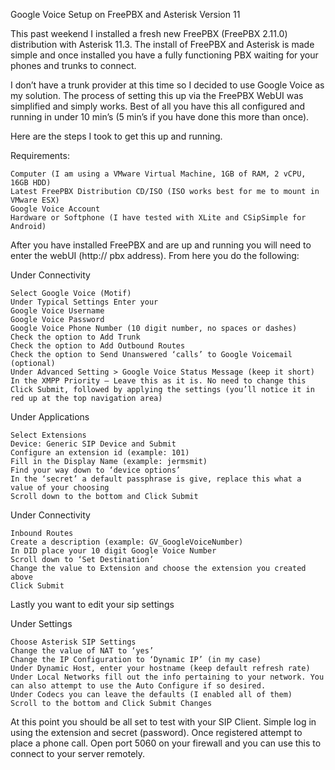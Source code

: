Google Voice Setup on FreePBX and Asterisk Version 11

This past weekend I installed a fresh new FreePBX (FreePBX 2.11.0) distribution with Asterisk 11.3. The install of FreePBX and Asterisk is made simple and once installed you have a fully functioning PBX waiting for your phones and trunks to connect.

I don’t have a trunk provider at this time so I decided to use Google Voice as my solution. The process of setting this up via the FreePBX WebUI was simplified and simply works. Best of all you have this all configured and running in under 10 min’s (5 min’s if you have done this more than once).

Here are the steps I took to get this up and running.

Requirements:

    Computer (I am using a VMware Virtual Machine, 1GB of RAM, 2 vCPU, 16GB HDD)
    Latest FreePBX Distribution CD/ISO (ISO works best for me to mount in VMware ESX)
    Google Voice Account
    Hardware or Softphone (I have tested with XLite and CSipSimple for Android)

After you have installed FreePBX and are up and running you will need to enter the webUI (http:// pbx address). From here you do the following:

Under Connectivity

    Select Google Voice (Motif)
    Under Typical Settings Enter your 
    Google Voice Username 
    Google Voice Password
    Google Voice Phone Number (10 digit number, no spaces or dashes)
    Check the option to Add Trunk
    Check the option to Add Outbound Routes
    Check the option to Send Unanswered ‘calls’ to Google Voicemail (optional)
    Under Advanced Setting > Google Voice Status Message (keep it short)
    In the XMPP Priority – Leave this as it is. No need to change this
    Click Submit, followed by applying the settings (you’ll notice it in red up at the top navigation area)

Under Applications

    Select Extensions
    Device: Generic SIP Device and Submit
    Configure an extension id (example: 101)
    Fill in the Display Name (example: jermsmit)
    Find your way down to ‘device options’
    In the ‘secret’ a default passphrase is give, replace this what a value of your choosing 
    Scroll down to the bottom and Click Submit

Under Connectivity

    Inbound Routes
    Create a description (example: GV_GoogleVoiceNumber)
    In DID place your 10 digit Google Voice Number
    Scroll down to ‘Set Destination’
    Change the value to Extension and choose the extension you created above
    Click Submit

Lastly you want to edit your sip settings

Under Settings

    Choose Asterisk SIP Settings
    Change the value of NAT to ‘yes’
    Change the IP Configuration to ‘Dynamic IP’ (in my case)
    Under Dynamic Host, enter your hostname (keep default refresh rate)
    Under Local Networks fill out the info pertaining to your network. You can also attempt to use the Auto Configure if so desired.
    Under Codecs you can leave the defaults (I enabled all of them)
    Scroll to the bottom and Click Submit Changes

At this point you should be all set to test with your SIP Client. Simple log in using the extension and secret (password). Once registered attempt to place a phone call. Open port 5060 on your firewall and you can use this to connect to your server remotely.

